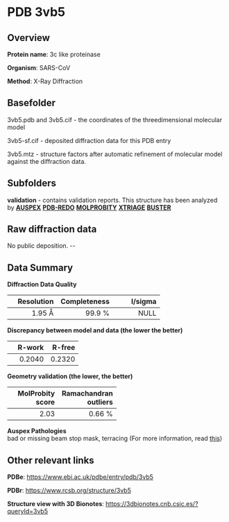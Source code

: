 # PDB 3vb5

## Overview

**Protein name**: 3c like proteinase

**Organism**: SARS-CoV

**Method**: X-Ray Diffraction

## Basefolder

3vb5.pdb and 3vb5.cif - the coordinates of the threedimensional molecular model

3vb5-sf.cif - deposited diffraction data for this PDB entry

3vb5.mtz - structure factors after automatic refinement of molecular model against the diffraction data.

## Subfolders





**validation** - contains validation reports. This structure has been analyzed by [**AUSPEX**](https://github.com/thorn-lab/coronavirus_structural_task_force/tree/master/pdb/3c_like_proteinase/SARS-CoV/3vb5/validation/auspex) [**PDB-REDO**](https://github.com/thorn-lab/coronavirus_structural_task_force/tree/master/pdb/3c_like_proteinase/SARS-CoV/3vb5/validation/pdb-redo) [**MOLPROBITY**](https://github.com/thorn-lab/coronavirus_structural_task_force/tree/master/pdb/3c_like_proteinase/SARS-CoV/3vb5/validation/molprobity) [**XTRIAGE**](https://github.com/thorn-lab/coronavirus_structural_task_force/blob/master/pdb/3c_like_proteinase/SARS-CoV/3vb5/validation/Xtriage_output.log) [**BUSTER**](https://www.globalphasing.com/buster/wiki/index.cgi?Covid19Pdb3VB5) 



## Raw diffraction data

No public deposition. --<br> 

## Data Summary
**Diffraction Data Quality**

|   | Resolution | Completeness| I/sigma |
|---|-------------:|----------------:|--------------:|
|   |1.95 Å|99.9  %|<img width=50/>NULL |

**Discrepancy between model and data (the lower the better)**

|   | **R-work**| **R-free**   
|---|-------------:|----------------:|           
||  0.2040|  0.2320|

**Geometry validation (the lower, the better)**

|   |**MolProbity<br>score**| **Ramachandran<br>outliers** 
|---|-------------:|----------------:|
||  2.03|  0.66 %|

**Auspex Pathologies**<br> bad or missing beam stop mask, terracing (For more information, read [this](https://github.com/thorn-lab/coronavirus_structural_task_force/blob/master/pdb/3c_like_proteinase/SARS-CoV/3vb5/validation/auspex/3vb5_auspex_comments.txt))

 



## Other relevant links 
**PDBe**:  https://www.ebi.ac.uk/pdbe/entry/pdb/3vb5
 
**PDBr**: https://www.rcsb.org/structure/3vb5 

**Structure view with 3D Bionotes**: https://3dbionotes.cnb.csic.es/?queryId=3vb5

